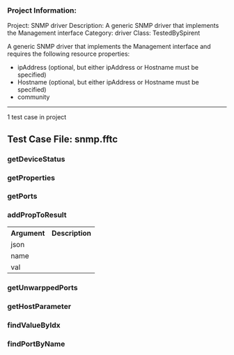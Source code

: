 ### Project Information:
Project: SNMP driver
Description: A generic SNMP driver that implements the Management interface
Category: driver
Class: TestedBySpirent

A generic SNMP driver that implements the Management interface and requires the following
resource properties:
* ipAddress (optional, but either ipAddress or Hostname must be specified)
* Hostname (optional, but either ipAddress or Hostname must be specified)
* community

 ----
1 test case in project
## Test Case File: snmp.fftc
### getDeviceStatus
### getProperties
### getPorts
### addPropToResult
<table><tr><th>Argument</th><th>Description</th></tr>
<tr><td>json</td><tr></tr>
<tr><td>name</td><tr></tr>
<tr><td>val</td><tr></tr></table>

### getUnwarppedPorts
### getHostParameter
### findValueByIdx
### findPortByName